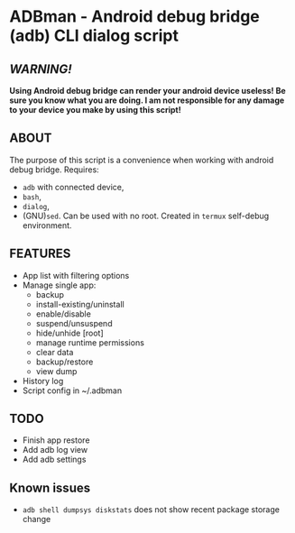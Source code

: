 # ADBman - Android debug bridge (adb) CLI dialog script
## *WARNING!*
**Using Android debug bridge can render your android device useless! Be sure you know what you are doing. I am not responsible for any damage to your device you make by using this script!**

## ABOUT
The purpose of this script is a convenience when working with android debug bridge.
Requires:
* `adb` with connected device,
* `bash`,
* `dialog`,
* (GNU)`sed`.
Can be used with no root. 
Created in `termux` self-debug environment.

## FEATURES
* App list with filtering options
* Manage single app:
    * backup
    * install-existing/uninstall
    * enable/disable
    * suspend/unsuspend
    * hide/unhide [root]
    * manage runtime permissions
    * clear data
    * backup/restore
    * view dump
* History log
* Script config in ~/.adbman

## TODO
* Finish app restore
* Add adb log view
* Add adb settings

## Known issues
* `adb shell dumpsys diskstats` does not show recent package storage change


